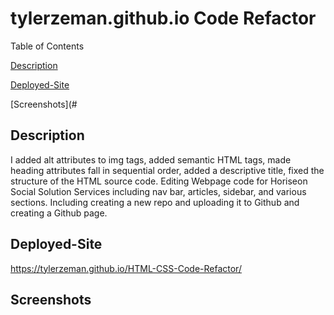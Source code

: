 # tylerzeman.github.io Code Refactor

Table of Contents

[Description](#Description)

[Deployed-Site](#Deployed-Site)

[Screenshots](#

## Description
I added alt attributes to img tags, added semantic HTML tags, made heading attributes fall in sequential order, added a descriptive title, fixed the structure of the HTML source code. Editing Webpage code for Horiseon Social Solution Services including nav bar, articles, sidebar, and various sections.
Including creating a new repo and uploading it to Github and creating a Github page.

## Deployed-Site

https://tylerzeman.github.io/HTML-CSS-Code-Refactor/

## Screenshots

